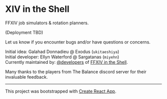 # XIV in the Shell

FFXIV job simulators & rotation planners.

(Deployment TBD)

Let us know if you encounter bugs and/or have questions or concerns.

Initial idea: Galahad Donnadieu @ Exodus (`ukitaeshiya`)  
Initial developer: Ellyn Waterford @ Sargatanas (`miyehn`)  
Currently maintained by: [@developers](https://github.com/orgs/xivintheshell/teams/developers) of [FFXIV in the Shell](https://github.com/xivintheshell).

Many thanks to the players from The Balance discord server for their invaluable feedback.

---

This project was bootstrapped with [Create React App](https://github.com/facebook/create-react-app).